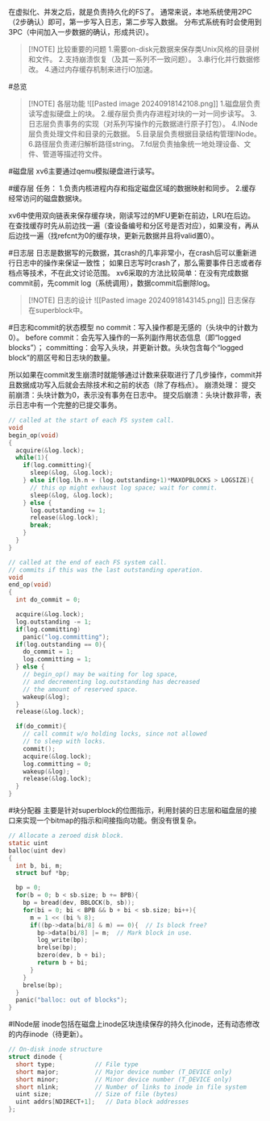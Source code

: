在虚拟化、并发之后，就是负责持久化的FS了。
通常来说，本地系统使用2PC（2步确认）即可，第一步写入日志，第二步写入数据。
分布式系统有时会使用到3PC（中间加入一步数据的确认，形成共识）。

> [!NOTE] 比较重要的问题
> 1.需要on-disk元数据来保存类Unix风格的目录树和文件。
> 2.支持崩溃恢复（及其一系列不一致问题）。
> 3.串行化并行数据修改。
> 4.通过内存缓存机制来进行IO加速。

#总览 
> [!NOTE] 各层功能
> ![[Pasted image 20240918142108.png]]
> 1.磁盘层负责读写虚拟硬盘上的块。
> 2.缓存层负责内存进程对块的一对一同步读写。
> 3.日志层负责事务的实现（对系列写操作的元数据进行原子打包）。
> 4.INode层负责处理文件和目录的元数据。
> 5.目录层负责根据目录结构管理INode。
> 6.路径层负责递归解析路径string。
> 7.fd层负责抽象统一地处理设备、文件、管道等描述符文件。

#磁盘层 
xv6主要通过qemu模拟硬盘进行读写。

#缓存层
任务：
1.负责内核进程内存和指定磁盘区域的数据映射和同步。
2.缓存经常访问的磁盘数据块。

xv6中使用双向链表来保存缓存块，刚读写过的MFU更新在前边，LRU在后边。
在查找缓存时先从前边找一遍（查设备编号和分区号是否对应），如果没有，再从后边找一遍（找refcnt为0的缓存块，更新元数据并且将valid置0）。

#日志层
日志是数据写的元数据，其crash的几率非常小，在crash后可以重新进行日志中的操作来保证一致性；
如果日志写时crash了，那么需要事件日志或者存档点等技术，不在此文讨论范围。
xv6采取的方法比较简单：在没有完成数据commit前，先commit log（系统调用），数据commit后删除log。

> [!NOTE] 日志的设计
> ![[Pasted image 20240918143145.png]]
> 日志保存在superblock中。

#日志和commit的状态模型
no commit：写入操作都是无感的（头块中的计数为0）。
before commit：会先写入操作的一系列副作用状态信息（即“logged blocks”）；
committing：会写入头块，并更新计数。头块包含每个“logged block”的扇区号和日志块的数量。

所以如果在commit发生崩溃时就能够通过计数来获取进行了几步操作，commit并且数据成功写入后就会去除技术和之前的状态（除了存档点）。
崩溃处理：
    提交前崩溃：头块计数为0，表示没有事务在日志中。
    提交后崩溃：头块计数非零，表示日志中有一个完整的已提交事务。
```c
// called at the start of each FS system call.
void
begin_op(void)
{
  acquire(&log.lock);
  while(1){
    if(log.committing){
      sleep(&log, &log.lock);
    } else if(log.lh.n + (log.outstanding+1)*MAXOPBLOCKS > LOGSIZE){
      // this op might exhaust log space; wait for commit.
      sleep(&log, &log.lock);
    } else {
      log.outstanding += 1;
      release(&log.lock);
      break;
    }
  }
}

// called at the end of each FS system call.
// commits if this was the last outstanding operation.
void
end_op(void)
{
  int do_commit = 0;

  acquire(&log.lock);
  log.outstanding -= 1;
  if(log.committing)
    panic("log.committing");
  if(log.outstanding == 0){
    do_commit = 1;
    log.committing = 1;
  } else {
    // begin_op() may be waiting for log space,
    // and decrementing log.outstanding has decreased
    // the amount of reserved space.
    wakeup(&log);
  }
  release(&log.lock);

  if(do_commit){
    // call commit w/o holding locks, since not allowed
    // to sleep with locks.
    commit();
    acquire(&log.lock);
    log.committing = 0;
    wakeup(&log);
    release(&log.lock);
  }
}
```

#块分配器
主要是针对superblock的位图指示，利用封装的日志层和磁盘层的接口来实现一个bitmap的指示和间接指向功能。倒没有很复杂。
```c
// Allocate a zeroed disk block.
static uint
balloc(uint dev)
{
  int b, bi, m;
  struct buf *bp;

  bp = 0;
  for(b = 0; b < sb.size; b += BPB){
    bp = bread(dev, BBLOCK(b, sb));
    for(bi = 0; bi < BPB && b + bi < sb.size; bi++){
      m = 1 << (bi % 8);
      if((bp->data[bi/8] & m) == 0){  // Is block free?
        bp->data[bi/8] |= m;  // Mark block in use.
        log_write(bp);
        brelse(bp);
        bzero(dev, b + bi);
        return b + bi;
      }
    }
    brelse(bp);
  }
  panic("balloc: out of blocks");
}
```

#INode层 
inode包括在磁盘上inode区块连续保存的持久化inode，还有动态修改的内存inode（待更新）。
```c
// On-disk inode structure
struct dinode {
  short type;           // File type
  short major;          // Major device number (T_DEVICE only)
  short minor;          // Minor device number (T_DEVICE only)
  short nlink;          // Number of links to inode in file system
  uint size;            // Size of file (bytes)
  uint addrs[NDIRECT+1];   // Data block addresses
};
```
